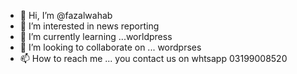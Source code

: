 - 👋 Hi, I’m @fazalwahab
- 👀 I’m interested in news reporting
- 🌱 I’m currently learning ...worldpress
- 💞️ I’m looking to collaborate on ... wordprses
- 📫 How to reach me ... you contact us on whtsapp 03199008520

<!---
fazalwahab/fazalwahab is a ✨ special ✨ repository because its `README.md` (this file) appears on your GitHub profile.
You can click the Preview link to take a look at your changes.
--->
